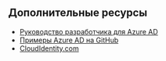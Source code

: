 ## Дополнительные ресурсы

- [Руководство разработчика для Azure AD](active-directory-developers-guide.md)
- [Примеры Azure AD на GitHub](https://github.com/AzureAdSamples)
- [CloudIdentity.com](https://cloudidentity.com)

<!---HONumber=Oct15_HO3-->